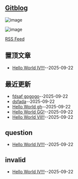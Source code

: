 ## [Gitblog](https://ansvver.github.io/gitblog/)

![image](https://raw.githubusercontent.com/ansvver/ansvver.github.io.arxiv.2025/refs/heads/master/logo.png)

![image](https://github.com/user-attachments/assets/a168bf11-661e-4566-b042-7fc9544de528)

[RSS Feed](https://raw.githubusercontent.com/ansvver/gitblog/main/feed.xml)

## 置顶文章
- [Hello World IV!!!](https://github.com/ansvver/gitblog/issues/4)--2025-09-22
## 最近更新
- [fdsaf gogogo](https://github.com/ansvver/gitblog/issues/11)--2025-09-22
- [dsfada](https://github.com/ansvver/gitblog/issues/10)--2025-09-22
- [Hello World gh](https://github.com/ansvver/gitblog/issues/9)--2025-09-22
- [Hello World GG!](https://github.com/ansvver/gitblog/issues/8)--2025-09-22
- [Hello World VII!!](https://github.com/ansvver/gitblog/issues/7)--2025-09-22
## question

- [Hello World IV!!!](https://github.com/ansvver/gitblog/issues/4)--2025-09-22
## invalid

- [Hello World IV!!!](https://github.com/ansvver/gitblog/issues/4)--2025-09-22
